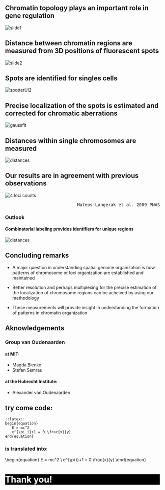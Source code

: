## Chromatin topology plays an important role in gene regulation
![slide1](/static/images/slides/chromatin-organization/slide1_2.png)
## Distance between chromatin regions are measured from 3D positions of fluorescent spots
![slide2](/static/images/slides/chromatin-organization/slide2.png)
## Spots are identified for singles cells
![spotterUI2](/static/images/slides/chromatin-organization/spotterUI.png)
## Precise localization of the spots is estimated and corrected for chromatic aberrations
![gaussfit](/static/images/slides/chromatin-organization/slide4.png)
## Distances within single chromosomes are measured
![distances](/static/images/slides/chromatin-organization/slide5.png)
## Our results are in agreement with previous observations
![4 loci counts][4_loci_level]

<pre style="text-align:right;">Mateos-Langerak et al. 2009 PNAS</pre>

[4_loci_level]:/static/images/slides/chromatin-organization/slide6.png
### Outlook
#### Combinatorial labeling provides identifiers for unique regions
![distances](/static/images/slides/chromatin-organization/comb-label.png)
## Concluding remarks

* A major question in understanding spatial genome organization is how patterns of chromosome or loci organization are established and maintained

* Better resolution and perhaps multiplexing for the precise estimation of the localization of chromosome regions can be acheived by using our methodology 

* These measurements will provide insight in understanding the formation of patterns in chromatin organization

## Aknowledgements

### Group van Oudenaarden

#### at MIT:
* Magda Bienko
* Stefan Semrau

#### at the Hubrecht Institute:
* Alexander van Oudenaarden

## try come code:

	::latex::
	begin{equation}
	   E = mc^2
	   e^{\pi i}+1 = 0 \frac{x}{y}
	end{equation}
### is translated into:

\begin{equation}
E = mc^2 \\
e^{\pi i}+1 = 0 \frac{x}{y}
\end{equation}

</div><div class="slide" id="30" style="background-color:#000000;"><h1 style="color:#fafafa;">Thank you!</h1>